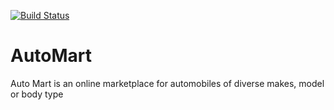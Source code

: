 [![Build Status](https://travis-ci.org/Dkabiswa/AutoMart.svg?branch=develop)](https://travis-ci.org/Dkabiswa/AutoMart)

# AutoMart
Auto Mart is an online marketplace for automobiles of diverse makes, model or body type
